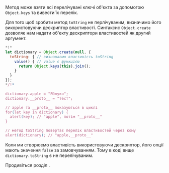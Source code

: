 
Метод може взяти всі перелічувані ключі об'єкта за допомогою `Object.keys` та вивести їх перелік.

Для того щоб зробити метод `toString` не перлічуваним, визначимо його використовуючи дескриптор властивості. Синтаксис `Object.create` дозволяє нам надати об'єкту дескриптори властивостей як другий аргумент.

```js run
*!*
let dictionary = Object.create(null, {
  toString: { // визначаємо властивість toString
    value() { // value є функцією
      return Object.keys(this).join();
    }
  }
});
*/!*

dictionary.apple = "Яблуко";
dictionary.__proto__ = "тест";

// apple та __proto__ показуються в циклі
for(let key in dictionary) {
  alert(key); // "apple", потім "__proto__"
}  

// метод toString повертає перелік властивостей через кому
alert(dictionary); // "apple,__proto__"
```

Коли ми створюємо властивість використовуючи дескриптор, його опції мають значення `false` за замовчуванням. Тому в коді вище `dictionary.toString` є не перелічуваним.

Продивіться розділ [](info:property-descriptors).
